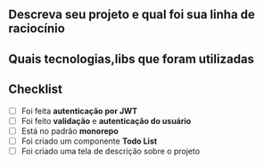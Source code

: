 ## Descreva seu projeto e qual foi sua linha de raciocínio



## Quais tecnologias,libs que foram utilizadas

## Checklist
- [ ]  Foi feita **autenticação por JWT**
- [ ]  Foi feito **validação** e **autenticação do usuário**
- [ ]  Está no padrão **monorepo**
- [ ]  Foi criado um componente **Todo List**
- [ ]  Foi criado uma tela de descrição sobre o projeto
